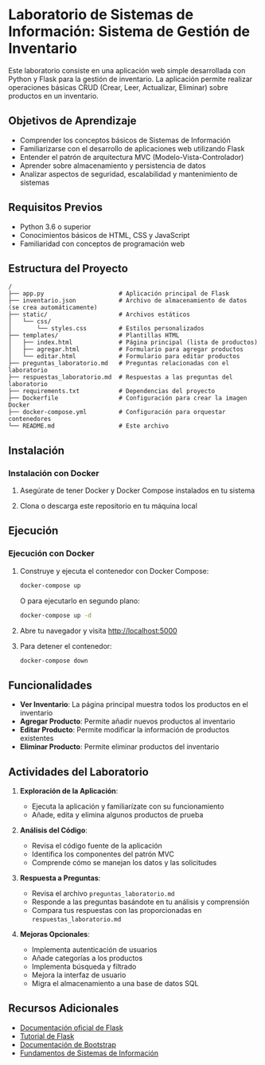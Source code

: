 # Laboratorio de Sistemas de Información: Sistema de Gestión de Inventario

Este laboratorio consiste en una aplicación web simple desarrollada con Python y Flask para la gestión de inventario. La aplicación permite realizar operaciones básicas CRUD (Crear, Leer, Actualizar, Eliminar) sobre productos en un inventario.

## Objetivos de Aprendizaje

- Comprender los conceptos básicos de Sistemas de Información
- Familiarizarse con el desarrollo de aplicaciones web utilizando Flask
- Entender el patrón de arquitectura MVC (Modelo-Vista-Controlador)
- Aprender sobre almacenamiento y persistencia de datos
- Analizar aspectos de seguridad, escalabilidad y mantenimiento de sistemas

## Requisitos Previos

- Python 3.6 o superior
- Conocimientos básicos de HTML, CSS y JavaScript
- Familiaridad con conceptos de programación web

## Estructura del Proyecto

```
/
├── app.py                     # Aplicación principal de Flask
├── inventario.json            # Archivo de almacenamiento de datos (se crea automáticamente)
├── static/                    # Archivos estáticos
│   └── css/
│       └── styles.css         # Estilos personalizados
├── templates/                 # Plantillas HTML
│   ├── index.html             # Página principal (lista de productos)
│   ├── agregar.html           # Formulario para agregar productos
│   └── editar.html            # Formulario para editar productos
├── preguntas_laboratorio.md   # Preguntas relacionadas con el laboratorio
├── respuestas_laboratorio.md  # Respuestas a las preguntas del laboratorio
├── requirements.txt           # Dependencias del proyecto
├── Dockerfile                 # Configuración para crear la imagen Docker
├── docker-compose.yml         # Configuración para orquestar contenedores
└── README.md                  # Este archivo
```

## Instalación

### Instalación con Docker

1. Asegúrate de tener Docker y Docker Compose instalados en tu sistema

2. Clona o descarga este repositorio en tu máquina local

## Ejecución

### Ejecución con Docker

1. Construye y ejecuta el contenedor con Docker Compose:

   ```bash
   docker-compose up
   ```

   O para ejecutarlo en segundo plano:

   ```bash
   docker-compose up -d
   ```

2. Abre tu navegador y visita [http://localhost:5000](http://localhost:5000)

3. Para detener el contenedor:

   ```bash
   docker-compose down
   ```

## Funcionalidades

- **Ver Inventario**: La página principal muestra todos los productos en el inventario
- **Agregar Producto**: Permite añadir nuevos productos al inventario
- **Editar Producto**: Permite modificar la información de productos existentes
- **Eliminar Producto**: Permite eliminar productos del inventario

## Actividades del Laboratorio

1. **Exploración de la Aplicación**:
   - Ejecuta la aplicación y familiarízate con su funcionamiento
   - Añade, edita y elimina algunos productos de prueba

2. **Análisis del Código**:
   - Revisa el código fuente de la aplicación
   - Identifica los componentes del patrón MVC
   - Comprende cómo se manejan los datos y las solicitudes

3. **Respuesta a Preguntas**:
   - Revisa el archivo `preguntas_laboratorio.md`
   - Responde a las preguntas basándote en tu análisis y comprensión
   - Compara tus respuestas con las proporcionadas en `respuestas_laboratorio.md`

4. **Mejoras Opcionales**:
   - Implementa autenticación de usuarios
   - Añade categorías a los productos
   - Implementa búsqueda y filtrado
   - Mejora la interfaz de usuario
   - Migra el almacenamiento a una base de datos SQL

## Recursos Adicionales

- [Documentación oficial de Flask](https://flask.palletsprojects.com/)
- [Tutorial de Flask](https://flask.palletsprojects.com/en/2.0.x/tutorial/)
- [Documentación de Bootstrap](https://getbootstrap.com/docs/5.0/getting-started/introduction/)
- [Fundamentos de Sistemas de Información](https://www.tutorialspoint.com/management_information_system/index.htm)
